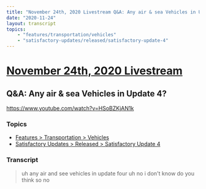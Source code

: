 ```yaml
---
title: "November 24th, 2020 Livestream Q&A: Any air & sea Vehicles in Update 4?"
date: "2020-11-24"
layout: transcript
topics:
    - "features/transportation/vehicles"
    - "satisfactory-updates/released/satisfactory-update-4"
---
```

# [November 24th, 2020 Livestream](../2020-11-24.md)
## Q&A: Any air & sea Vehicles in Update 4?
https://www.youtube.com/watch?v=HSoBZKjAN1k

### Topics
* [Features > Transportation > Vehicles](../topics/features/transportation/vehicles.md)
* [Satisfactory Updates > Released > Satisfactory Update 4](../topics/satisfactory-updates/released/satisfactory-update-4.md)

### Transcript

> uh any air and see vehicles in update four uh no i don't know do you think so no

